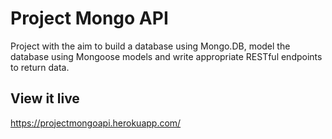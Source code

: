 # Project Mongo API

Project with the aim to build a database using Mongo.DB, model the database using Mongoose models and write appropriate RESTful endpoints to return data.


## View it live

https://projectmongoapi.herokuapp.com/